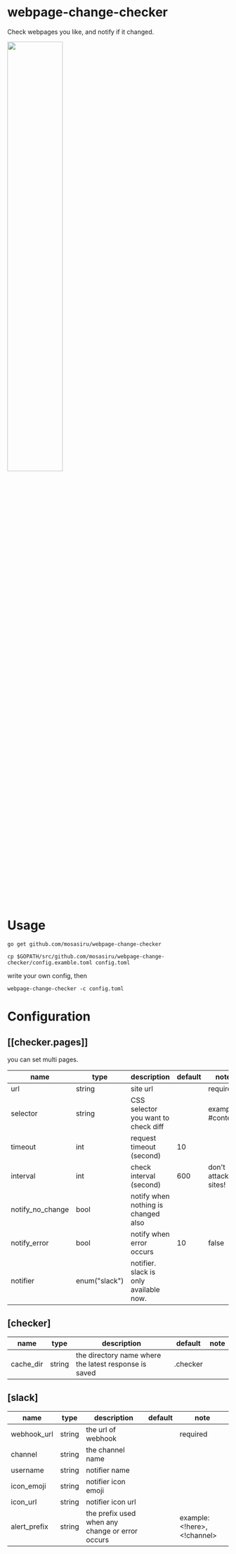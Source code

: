 # webpage-change-checker

Check webpages you like, and notify if it changed. 

<img src="https://user-images.githubusercontent.com/1458744/34559931-368f6306-f187-11e7-8e51-998f14be9dfd.png" width="50%">



# Usage

```
go get github.com/mosasiru/webpage-change-checker
```

```
cp $GOPATH/src/github.com/mosasiru/webpage-change-checker/config.examble.toml config.toml
```

write your own config, then


```
webpage-change-checker -c config.toml
```



# Configuration



## [[checker.pages]]

you can set multi pages.

|name            |type  |description                                 |default         |note                                |
|----------------|------|--------------------------------------------|----------------|------------------------------------|
|url            |string|site url  |            |required|
|selector            |string|CSS selector you want to check diff  |            |example: #content|
|timeout            |int|request timeout (second)  |     10       ||
|interval            |int|check interval (second)  |     600       |don't attack sites!|
|notify_no_change            |bool|notify when nothing is changed also  |            ||
|notify_error            |bool|notify  when error occurs  |     10       |false|
|notifier            |enum("slack")| notifier. slack is only available now.  |           |||

## [checker]


|name            |type  |description                                 |default         |note                                |
|----------------|------|--------------------------------------------|----------------|------------------------------------|
|cache_dir            |string|the directory name where the latest response is saved  | .checker           |||


## [slack]


|name            |type  |description                                 |default         |note                                |
|----------------|------|--------------------------------------------|----------------|------------------------------------|
|webhook_url       |string|the url of webhook  |            | required |
|channel            |string|the channel name  |            ||
|username            |string|notifier name  |            ||
|icon_emoji            |string|notifier icon emoji  |            ||
|icon_url            |string|notifier icon url  |            ||
|alert_prefix            |string|the prefix used when any change or error occurs   |            |example: <!here>, <!channel>|

